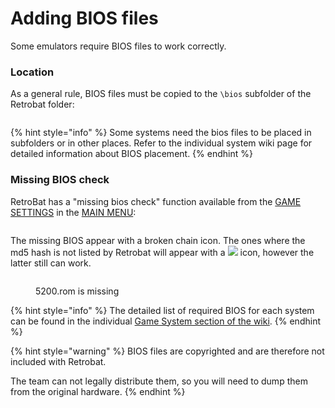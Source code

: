 # Adding BIOS files

Some emulators require BIOS files to work correctly.

### Location

As a general rule, BIOS files must be copied to the `\bios` subfolder of the Retrobat folder:

<div align="left">

<figure><img src="https://i.imgur.com/5vAbqqT.png" alt=""><figcaption></figcaption></figure>

</div>

{% hint style="info" %}
Some systems need the bios files to be placed in subfolders or in other places. Refer to the individual system wiki page for detailed information about BIOS placement.
{% endhint %}

### Missing BIOS check

RetroBat has a "missing bios check" function available from the [GAME SETTINGS](../../en/navigation/main-menu.md#game-settings) in the [MAIN MENU](../../en/navigation/main-menu.md):

<div align="left">

<figure><img src="https://i.imgur.com/wXO2Ier.png" alt=""><figcaption></figcaption></figure>

</div>

The missing BIOS appear with a broken chain icon. The ones where the md5 hash is not listed by Retrobat will appear with a ![](<../../en/.gitbook/assets/image (2) (1).png>) icon, however the latter still can work.

<div align="left">

<figure><img src="https://i.imgur.com/0TLxbBh.png" alt=""><figcaption><p>5200.rom is missing</p></figcaption></figure>

</div>

{% hint style="info" %}
The detailed list of required BIOS for each system can be found in the individual [Game System section of the wiki](../../en/systems-and-emulators/supported-game-systems/).
{% endhint %}

{% hint style="warning" %}
BIOS files are copyrighted and are therefore not included with Retrobat.

The team can not legally distribute them, so you will need to dump them from the original hardware.
{% endhint %}
